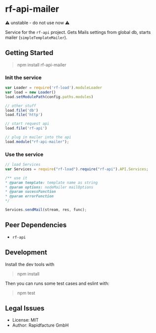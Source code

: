 # rf-api-mailer

⚠ unstable - do not use now ⚠

Service for the `rf-api` project. Gets Mails settings from global db, starts mailer (`simpleTemplateMailer`).


## Getting Started

> npm install rf-api-mailer

### Init the service


```js
var Loader = require('rf-load').moduleLoader
var load = new Loader()
load.setModulePath(config.paths.modules)

// other stuff
load.file('db')
load.file('http')

// start request api
load.file('rf-api')

// plug in mailer into the api
load.module("rf-api-mailer");

```


### Use the service
```js
// load Services
var Services = require("rf-load").require("rf-api").API.Services;

/** use it
* @param template: template name as string
* @param options: nodeMailer mailOptions
* @param sucessFunction
* @param errorFunction
*/

Services.sendMail(stream, res, func);
```

## Peer Dependencies
* `rf-api`


## Development

Install the dev tools with

> npm install

Then you can runs some test cases and eslint with:

> npm test


## Legal Issues
* License: MIT
* Author: Rapidfacture GmbH
